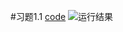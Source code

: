 #习题1.1
[code](https://github.com/jiagu999/Computational_Physics_N2015301020066/blob/master/excercise%204_code)
![运行结果]()
